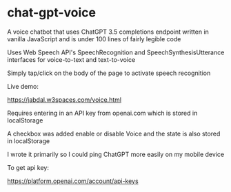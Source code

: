 # chat-gpt-voice
A voice chatbot that uses ChatGPT 3.5 completions endpoint written in vanilla JavaScript and is under 100 lines of fairly legible code

Uses Web Speech API's SpeechRecognition and SpeechSynthesisUtterance interfaces for voice-to-text and text-to-voice 

Simply tap/click on the body of the page to activate speech recognition

Live demo:

https://jabdal.w3spaces.com/voice.html

Requires entering in an API key from openai.com which is stored in localStorage 

A checkbox was added enable or disable Voice and the state is also stored in localStorage

I wrote it primarily so I could ping ChatGPT more easily on my mobile device

To get api key:

https://platform.openai.com/account/api-keys
